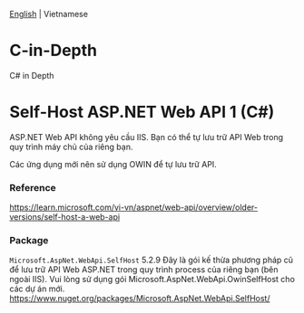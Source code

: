 [English](./README.md) | Vietnamese

# C-in-Depth
C# in Depth

# Self-Host ASP.NET Web API 1 (C#)

ASP.NET Web API không yêu cầu IIS. Bạn có thể tự lưu trữ API Web trong quy trình máy chủ của riêng bạn.

Các ứng dụng mới nên sử dụng OWIN để tự lưu trữ API.

### Reference
https://learn.microsoft.com/vi-vn/aspnet/web-api/overview/older-versions/self-host-a-web-api

### Package
`Microsoft.AspNet.WebApi.SelfHost` 5.2.9
Đây là gói kế thừa phương pháp cũ để lưu trữ API Web ASP.NET trong quy trình process của riêng bạn (bên ngoài IIS). Vui lòng sử dụng gói Microsoft.AspNet.WebApi.OwinSelfHost cho các dự án mới.
https://www.nuget.org/packages/Microsoft.AspNet.WebApi.SelfHost/